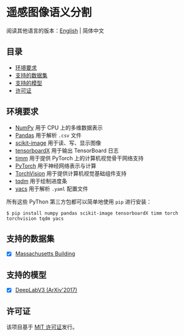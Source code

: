 # 遥感图像语义分割

阅读其他语言的版本：[English](README.md) | 简体中文

## 目录

- [环境要求](#prerequisites)
- [支持的数据集](#supported-datasets)
- [支持的模型](#supported-models)
- [许可证](#license)

## <a name="prerequisites"></a> 环境要求

- [NumPy](https://numpy.org/) 用于 CPU 上的多维数据表示
- [Pandas](https://pandas.pydata.org/) 用于解析 `.csv` 文件
- [scikit-image](https://scikit-image.org/) 用于读、写、显示图像
- [tensorboardX](https://github.com/lanpa/tensorboardX) 用于输出 TensorBoard 日志
- [timm](https://github.com/rwightman/pytorch-image-models) 用于提供 PyTorch 上的计算机视觉骨干网络支持
- [PyTorch](https://pytorch.org/) 用于神经网络表示与计算
- [TorchVision](https://pytorch.org/vision/) 用于提供计算机视觉基础组件支持
- [tqdm](https://github.com/tqdm/tqdm) 用于绘制进度条
- [yacs](https://github.com/rbgirshick/yacs) 用于解析 `.yaml` 配置文件

所有这些 PyThon 第三方包都可以简单地使用 `pip` 进行安装：

```shell
$ pip install numpy pandas scikit-image tensorboardX timm torch torchvision tqdm yacs
```

## <a name="supported-datasets"></a> 支持的数据集

- [x] [Massachusetts Building](datas/massachusetts_building.py)

## <a name="supported-models"></a> 支持的模型

- [x] [DeepLabV3 (ArXiv'2017)](models/deeplabv3.py)

## <a name="license"></a> 许可证

该项目基于 [MIT 许可证](LICENSE)发行。
